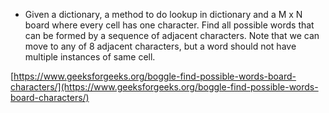 - Given a dictionary, a method to do lookup in dictionary and a M x N board where every cell has one character. Find all possible words that can be formed by a sequence of adjacent characters. Note that we can move to any of 8 adjacent characters, but a word should not have multiple instances of same cell.

[https://www.geeksforgeeks.org/boggle-find-possible-words-board-characters/](https://www.geeksforgeeks.org/boggle-find-possible-words-board-characters/)
